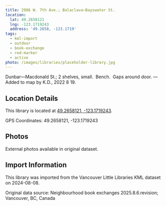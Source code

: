 ```yaml
---
title: 2986 W. 7th Ave.; Balaclava—Bayswater St.
location:
  lat: 49.2658121
  lng: -123.1719243
  address: '49.2658, -123.1719'
tags:
  - kml-import
  - outdoor
  - book-exchange
  - red-marker
  - active
photo: /images/libraries/placeholder-library.jpg
---
```

Dunbar—Macdonald St.; 2 shelves, small.  Bench.  Gaps around door.
—Added to map by K.D., 2022 8 19.  

## Location Details

This library is located at [49.2658121, -123.1719243](https://www.google.com/maps?q=49.2658121,-123.1719243).

GPS Coordinates: 49.2658121, -123.1719243

## Photos

External photos available in original dataset.

## Import Information

This library was imported from the Vancouver Little Libraries KML dataset on 2024-08-08.

Original data source: Neighbourhood book exchanges 2025.8.6.revision; Vancouver, BC, Canada
